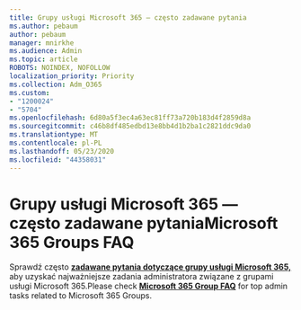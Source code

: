 ```yaml
---
title: Grupy usługi Microsoft 365 — często zadawane pytania
ms.author: pebaum
author: pebaum
manager: mnirkhe
ms.audience: Admin
ms.topic: article
ROBOTS: NOINDEX, NOFOLLOW
localization_priority: Priority
ms.collection: Adm_O365
ms.custom:
- "1200024"
- "5704"
ms.openlocfilehash: 6d80a5f3ec4a63ec81ff73a720b183d4f2859d8a
ms.sourcegitcommit: c46b8df485edbd13e8bb4d1b2ba1c2821ddc9da0
ms.translationtype: MT
ms.contentlocale: pl-PL
ms.lasthandoff: 05/23/2020
ms.locfileid: "44358031"
---
```

# <a name="microsoft-365-groups-faq"></a><span data-ttu-id="5cf78-102">Grupy usługi Microsoft 365 — często zadawane pytania</span><span class="sxs-lookup"><span data-stu-id="5cf78-102">Microsoft 365 Groups FAQ</span></span>

<span data-ttu-id="5cf78-103">Sprawdź często **[zadawane pytania dotyczące grupy usługi Microsoft 365,](https://aka.ms/M365GroupsFAQ)** aby uzyskać najważniejsze zadania administratora związane z grupami usługi Microsoft 365.</span><span class="sxs-lookup"><span data-stu-id="5cf78-103">Please check **[Microsoft 365 Group FAQ](https://aka.ms/M365GroupsFAQ)** for top admin tasks related to Microsoft 365 Groups.</span></span>
